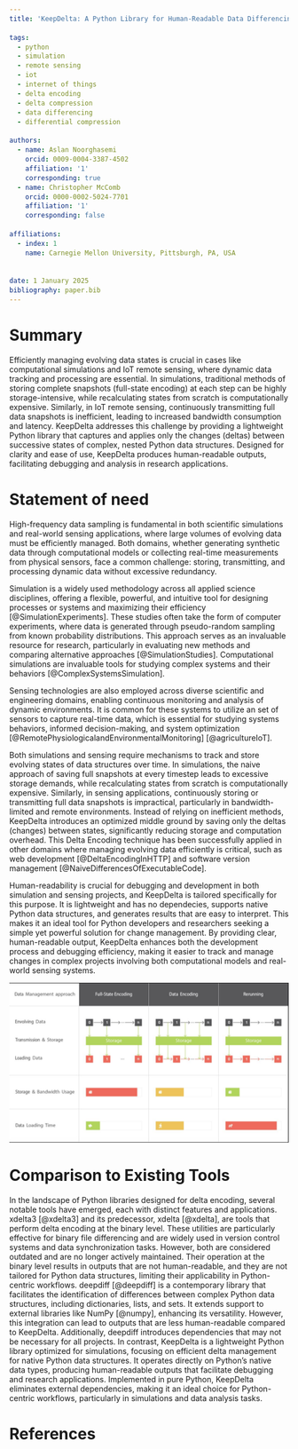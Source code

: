 ```yaml
---
title: 'KeepDelta: A Python Library for Human-Readable Data Differencing'

tags:
  - python
  - simulation
  - remote sensing
  - iot
  - internet of things
  - delta encoding
  - delta compression
  - data differencing
  - differential compression

authors:
  - name: Aslan Noorghasemi 
    orcid: 0009-0004-3387-4502
    affiliation: '1'
    corresponding: true
  - name: Christopher McComb
    orcid: 0000-0002-5024-7701
    affiliation: '1'
    corresponding: false
  
affiliations:
  - index: 1
    name: Carnegie Mellon University, Pittsburgh, PA, USA
   

date: 1 January 2025
bibliography: paper.bib
---
```



# Summary

Efficiently managing evolving data states is crucial in cases like computational simulations and IoT remote sensing, where dynamic data tracking and processing are essential. In simulations, traditional methods of storing complete snapshots (full-state encoding) at each step can be highly storage-intensive, while recalculating states from scratch is computationally expensive. Similarly, in IoT remote sensing, continuously transmitting full data snapshots is inefficient, leading to increased bandwidth consumption and latency.
KeepDelta addresses this challenge by providing a lightweight Python library that captures and applies only the changes (deltas) between successive states of complex, nested Python data structures. Designed for clarity and ease of use, KeepDelta produces human-readable outputs, facilitating debugging and analysis in research applications.


# Statement of need

High-frequency data sampling is fundamental in both scientific simulations and real-world sensing applications, where large volumes of evolving data must be efficiently managed. Both domains, whether generating synthetic data through computational models or collecting real-time measurements from physical sensors, face a common challenge: storing, transmitting, and processing dynamic data without excessive redundancy.

Simulation is a widely used methodology across all applied science disciplines, offering a flexible, powerful, and intuitive tool for designing processes or systems and maximizing their efficiency [@SimulationExperiments]. These studies often take the form of computer experiments, where data is generated through pseudo-random sampling from known probability distributions. This approach serves as an invaluable resource for research, particularly in evaluating new methods and comparing alternative approaches [@SimulationStudies]. Computational simulations are invaluable tools for studying complex systems and their behaviors [@ComplexSystemsSimulation].

Sensing technologies are also employed across diverse scientific and engineering domains, enabling continuous monitoring and analysis of dynamic environments. It is common for these systems to utilize an set of sensors to capture real-time data, which is essential for studying systems behaviors, informed decision-making, and system optimization [@RemotePhysiologicalandEnvironmentalMonitoring] [@agricultureIoT].

Both simulations and sensing require mechanisms to track and store evolving states of data structures over time. In simulations, the naive approach of saving full snapshots at every timestep leads to excessive storage demands, while recalculating states from scratch is computationally expensive. Similarly, in sensing applications, continuously storing or transmitting full data snapshots is impractical, particularly in bandwidth-limited and remote environments. Instead of relying on inefficient methods, KeepDelta introduces an optimized middle ground by saving only the deltas (changes) between states, significantly reducing storage and computation overhead. This Delta Encoding technique has been successfully applied in other domains where managing evolving data efficiently is critical, such as web development [@DeltaEncodingInHTTP] and software version management [@NaiveDifferencesOfExecutableCode].

Human-readability is crucial for debugging and development in both simulation and sensing projects, and KeepDelta is tailored specifically for this purpose. It is lightweight and has no dependecies, supports native Python data structures, and generates results that are easy to interpret. This makes it an ideal tool for Python developers and researchers seeking a simple yet powerful solution for change management. By providing clear, human-readable output, KeepDelta enhances both the development process and debugging efficiency, making it easier to track and manage changes in complex projects involving both computational models and real-world sensing systems.

![Comparison of data management approaches in evolving systems. Full-state encoding incurs high storage and bandwidth costs, while delta encoding saves only changes for efficiency. Rerunning reduces storage but increases computation and is often impractical for sensing real-world data. The bottom gradients illustrate trade-offs: storage/bandwidth decrease left to right, while data loading time increases.](./assets/comparison.jpg)


# Comparison to Existing Tools

In the landscape of Python libraries designed for delta encoding, several notable tools have emerged, each with distinct features and applications.
xdelta3 [@xdelta3] and its predecessor, xdelta [@xdelta], are tools that perform delta encoding at the binary level. These utilities are particularly effective for binary file differencing and are widely used in version control systems and data synchronization tasks. However, both are considered outdated and are no longer actively maintained. Their operation at the binary level results in outputs that are not human-readable, and they are not tailored for Python data structures, limiting their applicability in Python-centric workflows.
deepdiff [@deepdiff] is a contemporary library that facilitates the identification of differences between complex Python data structures, including dictionaries, lists, and sets. It extends support to external libraries like NumPy [@numpy], enhancing its versatility. However, this integration can lead to outputs that are less human-readable compared to KeepDelta. Additionally, deepdiff introduces dependencies that may not be necessary for all projects.
In contrast, KeepDelta is a lightweight Python library optimized for simulations, focusing on efficient delta management for native Python data structures. It operates directly on Python’s native data types, producing human-readable outputs that facilitate debugging and research applications. Implemented in pure Python, KeepDelta eliminates external dependencies, making it an ideal choice for Python-centric workflows, particularly in simulations and data analysis tasks.

# References